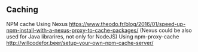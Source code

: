## Caching

NPM cache
Using Nexus https://www.theodo.fr/blog/2016/01/speed-up-npm-install-with-a-nexus-proxy-to-cache-packages/
(Nexus could be also used for Java librarires, not only for NodeJS)
Using npm-proxy-cache http://willcodefor.beer/setup-your-own-npm-cache-server/
